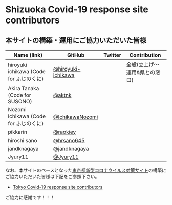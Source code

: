 Shizuoka Covid-19 response site contributors
============================================

## 本サイトの構築・運用にご協力いただいた皆様

| Name (link) | GitHub | Twitter | Contribution |
| --- | --- | --- | --- |
| hiroyuki ichikawa (Code for ふじのくに) | [@hiroyuki-ichikawa](https://github.com/hiroyuki-ichikawa) | | 全般(立上げ～運用&県との窓口) |
| Akira Tanaka (Code for SUSONO) | [@aktnk](https://github.com/aktnk) | | |
| Nozomi Ichikawa (Code for ふじのくに) | [@IchikawaNozomi](https://github.com/IchikawaNozomi) | | |
| pikkarin | [@raokiey](https://github.com/raokiey) | | |
| hiroshi sano | [@hrsano645](https://github.com/hrsano645) | | |
| jandknagaya | [@jandknagaya](https://github.com/jandknagaya) | | |
| Jyury11 | [@Jyury11](https://github.com/Jyury11) | | |

なお、本サイトのベースとなった[東京都新型コロナウイルス対策サイト](https://stopcovid19.metro.tokyo.lg.jp/)の構築にご協力いただいた皆様は下記をご参照下さい。

 - [Tokyo Covid-19 response site contributors](https://github.com/tokyo-metropolitan-gov/covid19/blob/development/CONTRIBUTORS.md)

ご協力に感謝です！！！

